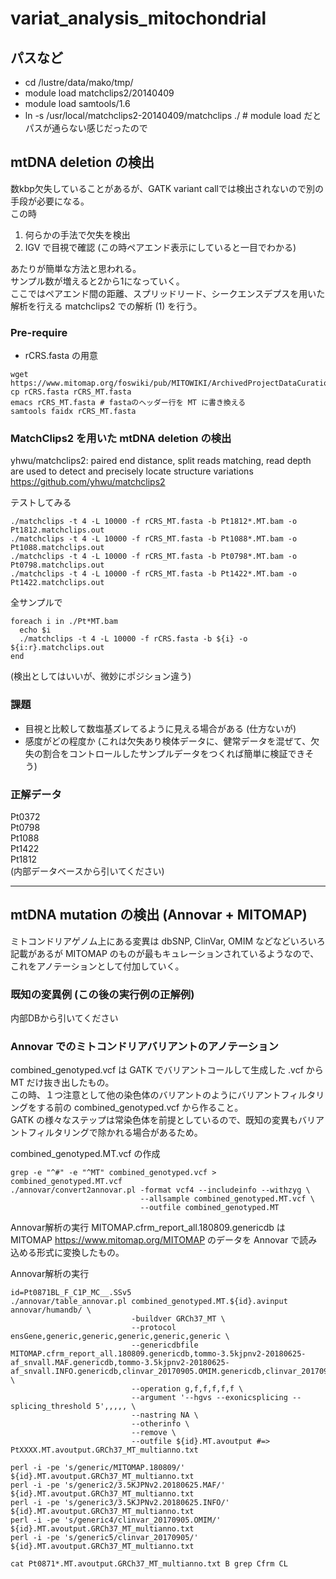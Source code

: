 # variat_analysis_mitochondrial

##  パスなど
- cd /lustre/data/mako/tmp/
- module load matchclips2/20140409
- module load samtools/1.6
- ln -s /usr/local/matchclips2-20140409/matchclips ./ # module load だとパスが通らない感じだったので


## mtDNA deletion の検出
数kbp欠失していることがあるが、GATK variant callでは検出されないので別の手段が必要になる。  
この時  
1. 何らかの手法で欠失を検出
2. IGV で目視で確認 (この時ペアエンド表示にしていると一目でわかる)

あたりが簡単な方法と思われる。  
サンプル数が増えると2から1になっていく。  
ここではペアエンド間の距離、スプリッドリード、シークエンスデプスを用いた解析を行える matchclips2 での解析 (1) を行う。  

### Pre-require
- rCRS.fasta の用意  
```
wget https://www.mitomap.org/foswiki/pub/MITOWIKI/ArchivedProjectDataCuration/rCRS.fasta
cp rCRS.fasta rCRS_MT.fasta
emacs rCRS_MT.fasta # fastaのヘッダー行を MT に書き換える
samtools faidx rCRS_MT.fasta
```

### MatchClips2 を用いた mtDNA deletion の検出
yhwu/matchclips2: paired end distance, split reads matching, read depth are used to detect and precisely locate structure variations https://github.com/yhwu/matchclips2  

テストしてみる  
```
./matchclips -t 4 -L 10000 -f rCRS_MT.fasta -b Pt1812*.MT.bam -o Pt1812.matchclips.out
./matchclips -t 4 -L 10000 -f rCRS_MT.fasta -b Pt1088*.MT.bam -o Pt1088.matchclips.out
./matchclips -t 4 -L 10000 -f rCRS_MT.fasta -b Pt0798*.MT.bam -o Pt0798.matchclips.out
./matchclips -t 4 -L 10000 -f rCRS_MT.fasta -b Pt1422*.MT.bam -o Pt1422.matchclips.out
```

全サンプルで  
```
foreach i in ./Pt*MT.bam
  echo $i
  ./matchclips -t 4 -L 10000 -f rCRS.fasta -b ${i} -o ${i:r}.matchclips.out
end
```
(検出としてはいいが、微妙にポジション違う)

### 課題
- 目視と比較して数塩基ズレてるように見える場合がある (仕方ないが)
- 感度がどの程度か (これは欠失あり検体データに、健常データを混ぜて、欠失の割合をコントロールしたサンプルデータをつくれば簡単に検証できそう)


### 正解データ
Pt0372  
Pt0798  
Pt1088  
Pt1422  
Pt1812  
(内部データベースから引いてください)


----

## mtDNA mutation の検出 (Annovar + MITOMAP)
ミトコンドリアゲノム上にある変異は dbSNP, ClinVar, OMIM などなどいろいろ記載があるが MITOMAP のものが最もキュレーションされているようなので、これをアノテーションとして付加していく。  

### 既知の変異例 (この後の実行例の正解例)
内部DBから引いてください

### Annovar でのミトコンドリアバリアントのアノテーション
combined_genotyped.vcf は GATK でバリアントコールして生成した .vcf から MT だけ抜き出したもの。  
この時、１つ注意として他の染色体のバリアントのようにバリアントフィルタリングをする前の combined_genotyped.vcf から作ること。  
GATK の様々なステップは常染色体を前提としているので、既知の変異もバリアントフィルタリングで除かれる場合があるため。  

combined_genotyped.MT.vcf の作成
```
grep -e "^#" -e "^MT" combined_genotyped.vcf > combined_genotyped.MT.vcf
./annovar/convert2annovar.pl -format vcf4 --includeinfo --withzyg \
                             --allsample combined_genotyped.MT.vcf \
                             --outfile combined_genotyped.MT
```

Annovar解析の実行
MITOMAP.cfrm_report_all.180809.genericdb は MITOMAP https://www.mitomap.org/MITOMAP のデータを Annovar で読み込める形式に変換したもの。

Annovar解析の実行
```
id=Pt0871BL_F_C1P_MC__.SSv5
./annovar/table_annovar.pl combined_genotyped.MT.${id}.avinput annovar/humandb/ \
                           -buildver GRCh37_MT \
                           --protocol ensGene,generic,generic,generic,generic,generic \
                           --genericdbfile MITOMAP.cfrm_report_all.180809.genericdb,tommo-3.5kjpnv2-20180625-af_snvall.MAF.genericdb,tommo-3.5kjpnv2-20180625-af_snvall.INFO.genericdb,clinvar_20170905.OMIM.genericdb,clinvar_20170905.genericdb \
                           --operation g,f,f,f,f,f \
                           --argument '--hgvs --exonicsplicing --splicing_threshold 5',,,,, \
                           --nastring NA \
                           --otherinfo \
                           --remove \
                           --outfile ${id}.MT.avoutput #=> PtXXXX.MT.avoutput.GRCh37_MT_multianno.txt

perl -i -pe 's/generic/MITOMAP.180809/'           ${id}.MT.avoutput.GRCh37_MT_multianno.txt
perl -i -pe 's/generic2/3.5KJPNv2.20180625.MAF/'  ${id}.MT.avoutput.GRCh37_MT_multianno.txt
perl -i -pe 's/generic3/3.5KJPNv2.20180625.INFO/' ${id}.MT.avoutput.GRCh37_MT_multianno.txt
perl -i -pe 's/generic4/clinvar_20170905.OMIM/'   ${id}.MT.avoutput.GRCh37_MT_multianno.txt
perl -i -pe 's/generic5/clinvar_20170905/'        ${id}.MT.avoutput.GRCh37_MT_multianno.txt

cat Pt0871*.MT.avoutput.GRCh37_MT_multianno.txt B grep Cfrm CL
```
